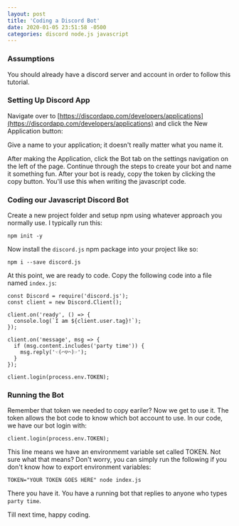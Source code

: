 ```yaml
---
layout: post
title: 'Coding a Discord Bot'
date: 2020-01-05 23:51:58 -0500
categories: discord node.js javascript
---
```


### Assumptions

You should already have a discord server and account in order to follow this tutorial.

### Setting Up Discord App

Navigate over to [https://discordapp.com/developers/applications](https://discordapp.com/developers/applications) and click the New Application button:

Give a name to your application; it doesn't really matter what you name it.

After making the Application, click the Bot tab on the settings navigation on the left of the page. Continue through the steps to create your bot and name it something fun. After your bot is ready, copy the token by clicking the copy button. You'll use this when writing the javascript code.

### Coding our Javascript Discord Bot

Create a new project folder and setup npm using whatever approach you normally use. I typically run this:

`npm init -y`

Now install the `discord.js` npm package into your project like so:

`npm i --save discord.js`

At this point, we are ready to code. Copy the following code into a file named `index.js`:

```
const Discord = require('discord.js');
const client = new Discord.Client();

client.on('ready', () => {
  console.log(`I am ${client.user.tag}!`);
});

client.on('message', msg => {
  if (msg.content.includes('party time')) {
    msg.reply('☜(⌒▽⌒)☞');
  }
});

client.login(process.env.TOKEN);
```

### Running the Bot

Remember that token we needed to copy eariler? Now we get to use it. The token allows the bot code to know which bot account to use. In our code, we have our bot login with:

`client.login(process.env.TOKEN);`

This line means we have an environmemt variable set called TOKEN. Not sure what that means? Don't worry, you can simply run the following if you don't know how to export environment variables:

`TOKEN="YOUR TOKEN GOES HERE" node index.js`

There you have it. You have a running bot that replies to anyone who types `party time`.

Till next time, happy coding.

